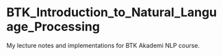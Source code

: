 # BTK_Introduction_to_Natural_Language_Processing
My lecture notes and implementations for BTK Akademi NLP course.
